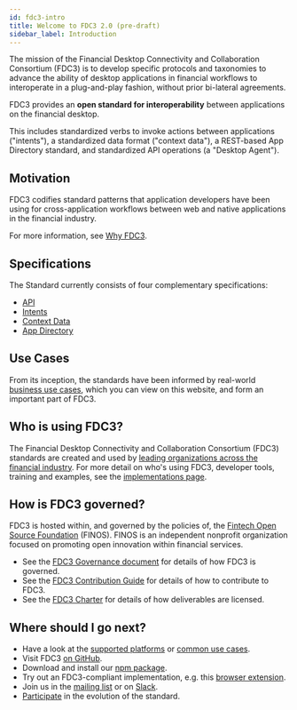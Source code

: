 ```yaml
---
id: fdc3-intro
title: Welcome to FDC3 2.0 (pre-draft)
sidebar_label: Introduction
---
```


The mission of the Financial Desktop Connectivity and Collaboration Consortium (FDC3) is to develop specific protocols and taxonomies to advance the ability of desktop applications in financial workflows to interoperate in a plug-and-play fashion, without prior bi-lateral agreements.

FDC3 provides an **open standard for interoperability** between applications on the financial desktop.

This includes standardized verbs to invoke actions between applications ("intents"), a standardized data format ("context data"), a REST-based App Directory standard, and standardized API operations (a "Desktop Agent").

## Motivation

FDC3 codifies standard patterns that application developers have been using for cross-application workflows between web and native applications in the financial industry.

For more information, see [Why FDC3](why-fdc3).
## Specifications

The Standard currently consists of four complementary specifications:

- [API](api/spec)
- [Intents](intents/spec)
- [Context Data](context/spec)
- [App Directory](app-directory/spec)

## Use Cases

From its inception, the standards have been informed by real-world [business use cases](use-cases/overview), which you can view on this website, and form an important part of FDC3.

## Who is using FDC3?

The Financial Desktop Connectivity and Collaboration Consortium (FDC3) standards are created and used by [leading organizations across the financial industry](/users). For more detail on who's using FDC3, developer tools, training and examples, see the [implementations page](/implementations).

## How is FDC3 governed?

FDC3 is hosted within, and governed by the policies of, the [Fintech Open Source Foundation](http://finos.org/) (FINOS). FINOS is an independent nonprofit organization focused on promoting open innovation within financial services.

- See the [FDC3 Governance document](https://github.com/finos/FDC3/blob/master/GOVERNANCE.md) for details of how FDC3 is governed.
- See the [FDC3 Contribution Guide](https://github.com/finos/FDC3/blob/master/CONTRIBUTING.md) for details of how to contribute to FDC3.
- See the [FDC3 Charter](fdc3-charter#licensing) for details of how deliverables are licensed.

## Where should I go next?

- Have a look at the [supported platforms](supported-platforms) or [common use cases](use-cases/overview).
- Visit FDC3 [on GitHub](https://github.com/finos/FDC3).
- Download and install our [npm package](https://www.npmjs.com/package/@finos/fdc3).
- Try out an FDC3-compliant implementation, e.g. this [browser extension](https://github.com/finos/fdc3-desktop-agent).
- Join us in the [mailing list](fdc3+subscribe@finos.org) or on [Slack](https://app.slack.com/client/T01E7QRQH97/C01R0P7H5LH).
- [Participate](https://github.com/finos/FDC3#getting-involved) in the evolution of the standard.
